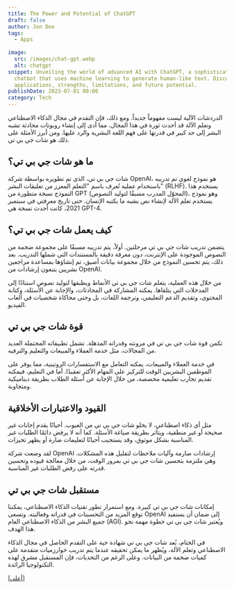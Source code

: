 ```yaml
---
title: The Power and Potential of ChatGPT
draft: false
author: Jon Doe
tags:
  - Apps
  
image:
  src: /images/chat-gpt.webp
  alt: chatgpt
snippet: Unveiling the world of advanced AI with ChatGPT, a sophisticated
  chatbot that uses machine learning to generate human-like text. Discover its
  applications, strengths, limitations, and future potential.
publishDate: 2023-07-01 00:00
category: Tech
---
```



الدردشات الآلية ليست مفهوماً جديداً. ومع ذلك، فإن التقدم في مجال الذكاء الاصطناعي وتعلم الآلة قد أحدث ثورة في هذا المجال، مما أدى إلى إنشاء روبوتات محادثة تشبه البشر إلى حد كبير في قدرتها على فهم اللغة البشرية والرد عليها. ومن أبرز الأمثلة على ذلك هو شات جي بي تي.

## ما هو شات جي بي تي؟

شات جي بي تي، الذي تم تطويره بواسطة شركة OpenAI، هو نموذج لغوي تم تدريبه باستخدام عملية تُعرف باسم "التعلم المعزز من تعليقات البشر" (RLHF). يستخدم هذا النموذج نسخة متطورة من GPT (المحوّل المدرب مسبقًا لتوليد النصوص)، وهو نموذج يستخدم تعلم الآلة لإنشاء نص يشبه ما يكتبه الإنسان. حتى تاريخ معرفتي في سبتمبر 2021، كانت أحدث نسخة هي GPT-4.

## كيف يعمل شات جي بي تي؟

يتضمن تدريب شات جي بي تي مرحلتين. أولاً، يتم تدريبه مسبقًا على مجموعة ضخمة من النصوص الموجودة على الإنترنت، دون معرفة دقيقة بالمستندات التي شملها التدريب. بعد ذلك، يتم تحسين النموذج من خلال مجموعة بيانات أضيق، تم إنشاؤها بمساعدة مراجعين بشريين يتبعون إرشادات من OpenAI.

من خلال هذه العملية، يتعلم شات جي بي تي الأنماط ويطبقها لتوليد نصوص استنادًا إلى المدخلات التي يتلقاها. يمكنه المشاركة في المحادثات، والإجابة عن الأسئلة، وكتابة المحتوى، وتقديم الدعم التعليمي، وترجمة اللغات، بل وحتى محاكاة شخصيات في ألعاب الفيديو.

## قوة شات جي بي تي

تكمن قوة شات جي بي تي في مرونته وقدراته المذهلة. تشمل تطبيقاته المحتملة العديد من المجالات، مثل خدمة العملاء والمبيعات والتعليم والترفيه.

في خدمة العملاء والمبيعات، يمكنه التعامل مع الاستفسارات الروتينية، مما يوفر على الموظفين البشريين الوقت للتركيز على المهام الأكثر تعقيدًا. أما في التعليم، فيمكنه تقديم تجارب تعليمية مخصصة، من خلال الإجابة عن أسئلة الطلاب بطريقة ديناميكية ومتجاوبة.

## القيود والاعتبارات الأخلاقية

مثل أي ذكاء اصطناعي، لا يخلو شات جي بي تي من العيوب. أحيانًا يقدم إجابات غير صحيحة أو غير منطقية، ويتأثر بطريقة صياغة الأسئلة. كما أنه لا يرفض دائمًا الطلبات غير المناسبة بشكل موثوق، وقد يستجيب أحيانًا لتعليمات ضارة أو يظهر تحيزات.

لقد وضعت شركة OpenAI إرشادات صارمة وآليات ملاحظات لتقليل هذه المشكلات. وهي ملتزمة بتحسين شات جي بي تي بمرور الوقت، من خلال معالجة قيوده وتحسين قدرته على رفض الطلبات غير المناسبة.

## مستقبل شات جي بي تي

إمكانات شات جي بي تي كبيرة. ومع استمرار تطور تقنيات الذكاء الاصطناعي، يمكننا توقع المزيد من التحسينات في قدراته وفعاليته. وتسعى OpenAI إلى ضمان أن يستفيد جميع البشر من الذكاء الاصطناعي العام (AGI). ويُعتبر شات جي بي تي خطوة مهمة نحو هذا الهدف.

في الختام، يُعد شات جي بي تي شهادة حية على التقدم الحاصل في مجال الذكاء الاصطناعي وتعلم الآلة، ويُظهر ما يمكن تحقيقه عندما يتم تدريب خوارزميات متقدمة على كميات ضخمة من البيانات. وعلى الرغم من التحديات، فإن المستقبل مشرق لهذه التكنولوجيا الرائدة.

<a href="#top">[أعلى]</a>
